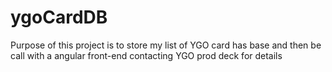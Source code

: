 # ygoCardDB

Purpose of this project is to store my list of YGO card has base and then be call with a angular front-end contacting YGO prod deck for details
